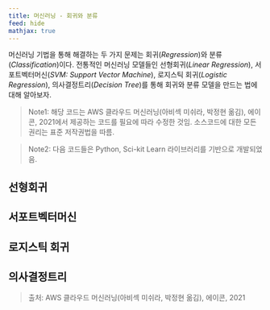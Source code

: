 ```yaml
---
title: 머신러닝 - 회귀와 분류
feed: hide
mathjax: true
---
```


머신러닝 기법을 통해 해결하는 두 가지 문제는 회귀(_Regression_)와 분류(_Classification_)이다. 전통적인 머신러닝 모델들인 선형회귀(_Linear Regression_), 서포트벡터머신(_SVM: Support Vector Machine_), 로지스틱 회귀(_Logistic Regression_), 의사결정트리(_Decision Tree_)를 통해 회귀와 분류 모델을 만드는 법에 대해 알아보자.  

> Note1: 해당 코드는 AWS 클라우드 머신러닝(아비섹 미쉬라, 박정현 옮김), 에이콘, 2021에서 제공하는 코드를 필요에 따라 수정한 것임. 소스코드에 대한 모든 권리는 표준 저작권법을 따름.

> Note2: 다음 코드들은 Python, Sci-kit Learn 라이브러리를 기반으로 개발되었음.

## 선형회귀

## 서포트벡터머신

## 로지스틱 회귀

## 의사결정트리




> 출처: AWS 클라우드 머신러닝(아비섹 미쉬라, 박정현 옮김), 에이콘, 2021